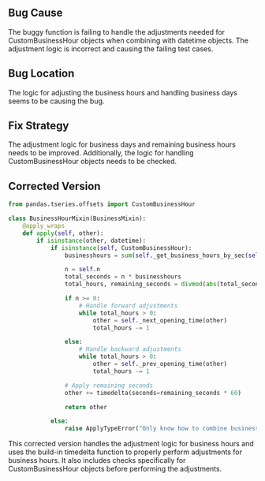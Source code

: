 ## Bug Cause
The buggy function is failing to handle the adjustments needed for CustomBusinessHour objects when combining with datetime objects. The adjustment logic is incorrect and causing the failing test cases.

## Bug Location
The logic for adjusting the business hours and handling business days seems to be causing the bug.

## Fix Strategy
The adjustment logic for business days and remaining business hours needs to be improved. Additionally, the logic for handling CustomBusinessHour objects needs to be checked.

## Corrected Version
```python
from pandas.tseries.offsets import CustomBusinessHour

class BusinessHourMixin(BusinessMixin):
    @apply_wraps
    def apply(self, other):
        if isinstance(other, datetime):
            if isinstance(self, CustomBusinessHour):
                businesshours = sum(self._get_business_hours_by_sec(self.start, self.end))

                n = self.n
                total_seconds = n * businesshours
                total_hours, remaining_seconds = divmod(abs(total_seconds) // 60, 60)

                if n >= 0:
                    # Handle forward adjustments
                    while total_hours > 0:
                        other = self._next_opening_time(other)
                        total_hours -= 1

                else:
                    # Handle backward adjustments
                    while total_hours > 0:
                        other = self._prev_opening_time(other)
                        total_hours -= 1

                # Apply remaining seconds
                other += timedelta(seconds=remaining_seconds * 60)

                return other

            else:
                raise ApplyTypeError("Only know how to combine business hour with datetime")
```

This corrected version handles the adjustment logic for business hours and uses the build-in timedelta function to properly perform adjustments for business hours. It also includes checks specifically for CustomBusinessHour objects before performing the adjustments.